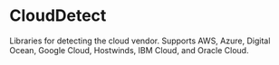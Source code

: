 # CloudDetect
Libraries for detecting the cloud vendor. Supports AWS, Azure, Digital Ocean, Google Cloud, Hostwinds, IBM Cloud, and Oracle Cloud.
